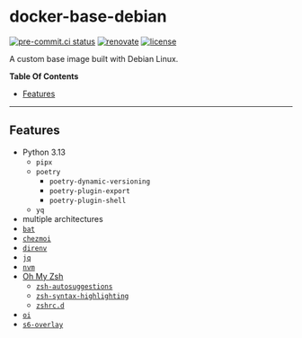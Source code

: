 # docker-base-debian

[![pre-commit.ci status](https://results.pre-commit.ci/badge/github/finleyfamily/docker-base-debian/master.svg)](https://results.pre-commit.ci/latest/github/finleyfamily/docker-base-debian/master)
[![renovate](https://img.shields.io/badge/enabled-brightgreen?logo=renovatebot&logoColor=%2373afae&label=renovate)](https://developer.mend.io/github/finlyfamily/docker-base-debian)
[![license][license-shield]](./LICENSE)

A custom base image built with Debian Linux.

**Table Of Contents** <!-- markdownlint-disable-line MD036 -->

<!-- mdformat-toc start --slug=github --no-anchors --maxlevel=6 --minlevel=2 -->

- [Features](#features)

<!-- mdformat-toc end -->

______________________________________________________________________

## Features

- Python 3.13
  - `pipx`
  - `poetry`
    - `poetry-dynamic-versioning`
    - `poetry-plugin-export`
    - `poetry-plugin-shell`
  - `yq`
- multiple architectures
- [`bat`]
- [`chezmoi`]
- [`direnv`]
- [`jq`](https://jqlang.org/)
- [`nvm`]
- [Oh My Zsh]
  - [`zsh-autosuggestions`](https://github.com/zsh-users/zsh-autosuggestions)
  - [`zsh-syntax-highlighting`](https://github.com/zsh-users/zsh-syntax-highlighting)
  - [`zshrc.d`](https://github.com/mattmc3/zshrc.d)
- [`oi`](https://github.com/finleyfamily/oi)
- [`s6-overlay`]

[license-shield]: https://img.shields.io/github/license/finleyfamily/docker-base-debian.svg
[oh my zsh]: https://github.com/ohmyzsh/ohmyzsh
[`bat`]: https://github.com/sharkdp/bat
[`chezmoi`]: https://github.com/twpayne/chezmoi
[`direnv`]: https://github.com/direnv/direnv
[`nvm`]: https://github.com/nvm-sh/nvm
[`s6-overlay`]: https://github.com/just-containers/s6-overlay
